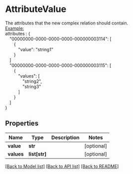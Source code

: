 # AttributeValue

The attributes that the new complex relation should contain.<br/><u>Example:</u><br/>attributes : {<br/>&emsp;\"00000000-0000-0000-0000-000000003114\": [<br/>&emsp;&emsp;{<br/>&emsp;&emsp;&emsp;\"value\": \"string1\"<br/>&emsp;&emsp;}<br/>&emsp;]<br/>&emsp;\"00000000-0000-0000-0000-000000003115\": [<br/>&emsp;&emsp;{<br/>&emsp;&emsp;&emsp;\"values\": [<br/>&emsp;&emsp;&emsp;&emsp;\"string2\",<br/>&emsp;&emsp;&emsp;&emsp;\"string3\"<br/>&emsp;&emsp;&emsp;]<br/>&emsp;&emsp;}<br/>&emsp;]<br/>}
## Properties
Name | Type | Description | Notes
------------ | ------------- | ------------- | -------------
**value** | **str** |  | [optional] 
**values** | **list[str]** |  | [optional] 

[[Back to Model list]](../README.md#documentation-for-models) [[Back to API list]](../README.md#documentation-for-api-endpoints) [[Back to README]](../README.md)


